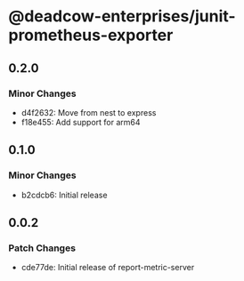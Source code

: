 # @deadcow-enterprises/junit-prometheus-exporter

## 0.2.0

### Minor Changes

- d4f2632: Move from nest to express
- f18e455: Add support for arm64

## 0.1.0

### Minor Changes

- b2cdcb6: Initial release

## 0.0.2

### Patch Changes

- cde77de: Initial release of report-metric-server
